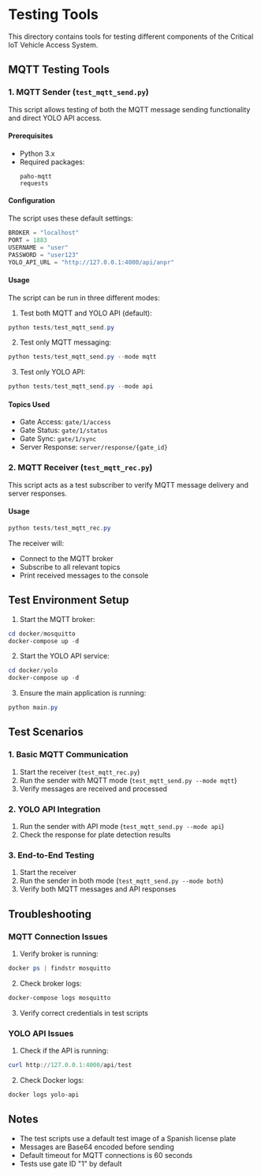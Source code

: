 # Testing Tools

This directory contains tools for testing different components of the Critical IoT Vehicle Access System.

## MQTT Testing Tools

### 1. MQTT Sender (`test_mqtt_send.py`)

This script allows testing of both the MQTT message sending functionality and direct YOLO API access.

#### Prerequisites
- Python 3.x
- Required packages:
  ```
  paho-mqtt
  requests
  ```

#### Configuration
The script uses these default settings:
```python
BROKER = "localhost"
PORT = 1883
USERNAME = "user"
PASSWORD = "user123"
YOLO_API_URL = "http://127.0.0.1:4000/api/anpr"
```

#### Usage

The script can be run in three different modes:

1. Test both MQTT and YOLO API (default):
```powershell
python tests/test_mqtt_send.py
```

2. Test only MQTT messaging:
```powershell
python tests/test_mqtt_send.py --mode mqtt
```

3. Test only YOLO API:
```powershell
python tests/test_mqtt_send.py --mode api
```

#### Topics Used
- Gate Access: `gate/1/access`
- Gate Status: `gate/1/status`
- Gate Sync: `gate/1/sync`
- Server Response: `server/response/{gate_id}`

### 2. MQTT Receiver (`test_mqtt_rec.py`)

This script acts as a test subscriber to verify MQTT message delivery and server responses.

#### Usage
```powershell
python tests/test_mqtt_rec.py
```

The receiver will:
- Connect to the MQTT broker
- Subscribe to all relevant topics
- Print received messages to the console

## Test Environment Setup

1. Start the MQTT broker:
```powershell
cd docker/mosquitto
docker-compose up -d
```

2. Start the YOLO API service:
```powershell
cd docker/yolo
docker-compose up -d
```

3. Ensure the main application is running:
```powershell
python main.py
```

## Test Scenarios

### 1. Basic MQTT Communication
1. Start the receiver (`test_mqtt_rec.py`)
2. Run the sender with MQTT mode (`test_mqtt_send.py --mode mqtt`)
3. Verify messages are received and processed

### 2. YOLO API Integration
1. Run the sender with API mode (`test_mqtt_send.py --mode api`)
2. Check the response for plate detection results

### 3. End-to-End Testing
1. Start the receiver
2. Run the sender in both mode (`test_mqtt_send.py --mode both`)
3. Verify both MQTT messages and API responses

## Troubleshooting

### MQTT Connection Issues
1. Verify broker is running:
```powershell
docker ps | findstr mosquitto
```

2. Check broker logs:
```powershell
docker-compose logs mosquitto
```

3. Verify correct credentials in test scripts

### YOLO API Issues
1. Check if the API is running:
```powershell
curl http://127.0.0.1:4000/api/test
```

2. Check Docker logs:
```powershell
docker logs yolo-api
```

## Notes

- The test scripts use a default test image of a Spanish license plate
- Messages are Base64 encoded before sending
- Default timeout for MQTT connections is 60 seconds
- Tests use gate ID "1" by default